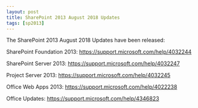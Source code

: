 ```yaml
---
layout: post
title: SharePoint 2013 August 2018 Updates
tags: [sp2013]
---
```


The SharePoint 2013 August 2018 Updates have been released:

SharePoint Foundation 2013: <https://support.microsoft.com/help/4032244>

SharePoint Server 2013: <https://support.microsoft.com/help/4032247>

Project Server 2013: <https://support.microsoft.com/help/4032245>

Office Web Apps 2013: <https://support.microsoft.com/help/4022238>

Office Updates: <https://support.microsoft.com/help/4346823>